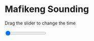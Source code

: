 <h1>Mafikeng Sounding</h1>
<p>Drag the slider to change the time</p>

<div class="slidecontainer">
<input oninput='setImage(this)' class="slider" type="range" min="0" max="5" value="0" step="1" />
<img id='img'/>
</div>

<script>
var img = document.getElementById('img');
var img_array = ['/assets/images/skwt/skd_mfk_wrfout_d01_2020-07-12_12:00:00.png',
'/assets/images/skwt/skd_mfk_wrfout_d01_2020-07-12_18:00:00.png',
'/assets/images/skwt/skd_mfk_wrfout_d01_2020-07-13_00:00:00.png',
'/assets/images/skwt/skd_mfk_wrfout_d01_2020-07-13_06:00:00.png',
'/assets/images/skwt/skd_mfk_wrfout_d01_2020-07-13_12:00:00.png',];
function setImage(obj)
{
        var value = obj.value;
        img.src = img_array[value];

}
</script>
